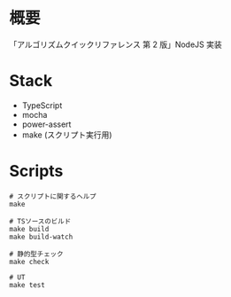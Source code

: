 # 概要

「アルゴリズムクイックリファレンス 第 2 版」NodeJS 実装

# Stack

* TypeScript
* mocha
* power-assert
* make (スクリプト実行用)

# Scripts

```
# スクリプトに関するヘルプ
make

# TSソースのビルド
make build
make build-watch

# 静的型チェック
make check

# UT
make test
```
